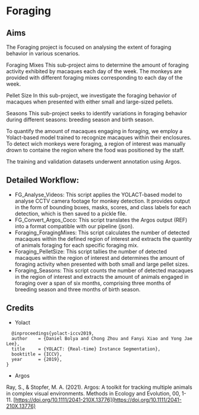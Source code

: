 # **Foraging**

## Aims
The Foraging project is focused on analysing the extent of foraging behavior in various scenarios.

Foraging Mixes
This sub-project aims to determine the amount of foraging activity exhibited by macaques each day of the week. 
The monkeys are provided with different foraging mixes corresponding to each day of the week.

Pellet Size
In this sub-project, we investigate the foraging behavior of macaques when presented with either small and large-sized pellets.

Seasons
This sub-project seeks to identify variations in foraging behavior during different seasons: breeding season and birth season.

To quantify the amount of macaques engaging in foraging, we employ a Yolact-based model trained to recognize macaques within their enclosures. 
To detect wich monkeys were foraging, a region of interest was manually drown to containe the region where the food was positioned by the staff.

The training and validation datasets underwent annotation using Argos.

 ## Detailed Workflow:

- FG_Analyse_Videos: This script applies the YOLACT-based model to analyse CCTV camera footage for monkey detection. 
  It provides output in the form of bounding boxes, masks, scores, and class labels for each detection, which is then saved to a pickle file.
- FG_Convert_Argos_Coco: This script translates the Argos output (REF) into a format compatible with our pipeline (json).
- Foraging_ForagingMixes: This script calculates the number of detected macaques within the defined region of interest and extracts the quantity of animals foraging for each specific foraging mix.
- Foraging_PelletSize: This script tallies the number of detected macaques within the region of interest and determines the amount of foraging activity when presented with both small and large pellet sizes.
- Foraging_Seasons: This script counts the number of detected macaques in the region of interest and extracts the amount of animals engaged in foraging over a span of six months, 
  comprising three months of breeding season and three months of birth season.

## Credits

- Yolact
```  
  @inproceedings{yolact-iccv2019,
  author    = {Daniel Bolya and Chong Zhou and Fanyi Xiao and Yong Jae Lee},
  title     = {YOLACT: {Real-time} Instance Segmentation},
  booktitle = {ICCV},
  year      = {2019},
}
```

- Argos
  
Ray, S., & Stopfer, M. A. (2021). Argos: A toolkit for tracking multiple animals in complex visual environments. Methods in Ecology and Evolution, 00, 1- 11. [https://doi.org/10.1111/2041-210X.13776](https://doi.org/10.1111/2041-210X.13776)
